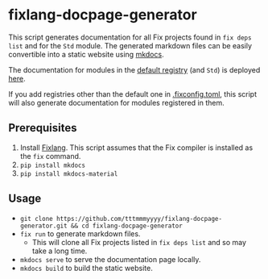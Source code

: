 # fixlang-docpage-generator

This script generates documentation for all Fix projects found in `fix deps list` and for the `Std` module.
The generated markdown files can be easily convertible into a static website using [mkdocs](https://www.mkdocs.org/).

The documentation for modules in the [default registry](https://github.com/tttmmmyyyy/fixlang-registry/blob/main/registry.toml) (and `Std`) is deployed [here](https://tttmmmyyyy.github.io/fixlang-docpage-generator/).

If you add registries other than the default one in [.fixconfig.toml](https://github.com/tttmmmyyyy/fixlang/blob/main/Document.md#configuration-file), this script will also generate documentation for modules registered in them.

## Prerequisites

1. Install [Fixlang](https://github.com/tttmmmyyyy/fixlang). This script assumes that the Fix compiler is installed as the `fix` command.
2. `pip install mkdocs`
3. `pip install mkdocs-material`

## Usage

- `git clone https://github.com/tttmmmyyyy/fixlang-docpage-generator.git && cd fixlang-docpage-generator` 
- `fix run` to generate markdown files.
  - This will clone all Fix projects listed in `fix deps list` and so may take a long time.
- `mkdocs serve` to serve the documentation page locally.
- `mkdocs build` to build the static website.